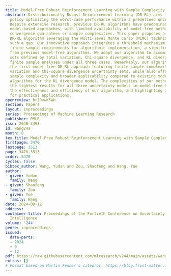 ```yaml
---
title: Model-Free Robust Reinforcement Learning with Sample Complexity Analysis
abstract: Distributionally Robust Reinforcement Learning (DR-RL) aims to derive a
  policy optimizing the worst-case performance within a predefined uncertainty set.
  Despite extensive research, previous DR-RL algorithms have predominantly favored
  model-based approaches, with limited availability of model-free methods offering
  convergence guarantees or sample complexities. This paper proposes a model-free
  DR-RL algorithm leveraging the Multi-level Monte Carlo (MLMC) technique to close
  such a gap. Our innovative approach integrates a threshold mechanism that ensures
  finite sample requirements for algorithmic implementation, a significant departure
  from previous model-free algorithms. We adapt our algorithm to accommodate uncertainty
  sets defined by total variation, Chi-square divergence, and KL divergence, and provide
  finite sample analyses under all three cases. Remarkably, our algorithms represent
  the first model-free DR-RL approach featuring finite sample complexity for total
  variation and Chi-square divergence uncertainty sets, while also offering an improved
  sample complexity and broader applicability compared to existing model-free DR-RL
  algorithms for the KL divergence model. The complexities of our method establish
  the tightest results for all three uncertainty models in model-free DR-RL, underscoring
  the effectiveness and efficiency of our algorithm, and highlighting its potential
  for practical applications.
openreview: brZRvwK58H
section: Papers
layout: inproceedings
series: Proceedings of Machine Learning Research
publisher: PMLR
issn: 2640-3498
id: wang24a
month: 0
tex_title: Model-Free Robust Reinforcement Learning with Sample Complexity Analysis
firstpage: 3470
lastpage: 3513
page: 3470-3513
order: 3470
cycles: false
bibtex_author: Wang, Yudan and Zou, Shaofeng and Wang, Yue
author:
- given: Yudan
  family: Wang
- given: Shaofeng
  family: Zou
- given: Yue
  family: Wang
date: 2024-09-12
address:
container-title: Proceedings of the Fortieth Conference on Uncertainty in Artificial
  Intelligence
volume: '244'
genre: inproceedings
issued:
  date-parts:
  - 2024
  - 9
  - 12
pdf: https://raw.githubusercontent.com/mlresearch/v244/main/assets/wang24a/wang24a.pdf
extras: []
# Format based on Martin Fenner's citeproc: https://blog.front-matter.io/posts/citeproc-yaml-for-bibliographies/
---
```


